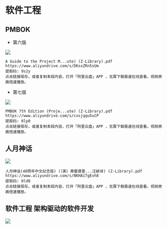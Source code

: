 # 软件工程

## PMBOK

- 第六版

![](https://m.media-amazon.com/images/I/913WWyGimJL._AC_UF1000,1000_QL80_.jpg)

```
A Guide to the Project M...ute) (Z-Library).pdf
https://www.aliyundrive.com/s/DKsxZRn5sUm
提取码: 9s2y
点击链接保存，或者复制本段内容，打开「阿里云盘」APP ，无需下载极速在线查看，视频原画倍速播放。
```



- 第七版

![](https://m.media-amazon.com/images/I/91fp+HWjAlL._AC_UF894,1000_QL80_.jpg)

```
PMBOK 7th Edition (Proje...ute) (Z-Library).pdf
https://www.aliyundrive.com/s/cxsjqqu5uCP
提取码: 0lp0
点击链接保存，或者复制本段内容，打开「阿里云盘」APP ，无需下载极速在线查看，视频原画倍速播放。
```



## 人月神话

![](https://www.javaweb.shop/upload/image/20190605/1559715351741051178.jpg)

```
人月神话(40周年中文纪念版) (〔美〕弗雷德里...汪颖译) (Z-Library).pdf
https://www.aliyundrive.com/s/NKHAiTgEvh8
提取码: 0ld0
点击链接保存，或者复制本段内容，打开「阿里云盘」APP ，无需下载极速在线查看，视频原画倍速播放。
```



## 软件工程 架构驱动的软件开发

![](https://m.media-amazon.com/images/I/51laUrMBRIL._AC_UF1000,1000_QL80_.jpg)